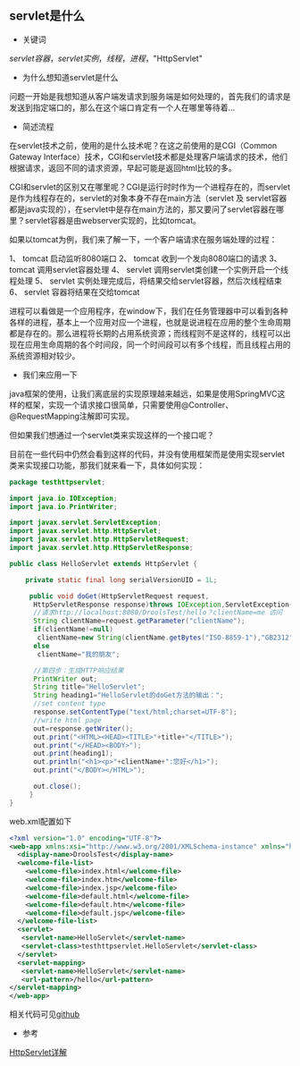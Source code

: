 ## servlet是什么

- 关键词

*servlet容器*，*servlet实例*，*线程*，*进程*，"HttpServlet"

- 为什么想知道servlet是什么

问题一开始是我想知道从客户端发请求到服务端是如何处理的，首先我们的请求是发送到指定端口的，那么在这个端口肯定有一个人在哪里等待着...

- 简述流程

在servlet技术之前，使用的是什么技术呢？在这之前使用的是CGI（Common Gateway Interface）技术，CGI和servlet技术都是处理客户端请求的技术，他们根据请求，返回不同的请求资源，早起可能是返回html比较的多。

CGI和servlet的区别又在哪里呢？CGI是运行时时作为一个进程存在的，而servlet是作为线程存在的，servlet的对象本身不存在main方法（servlet 及 servlet容器都是java实现的），在servlet中是存在main方法的，那又要问了servlet容器在哪里？servlet容器是由webserver实现的，比如tomcat。

如果以tomcat为例，我们来了解一下，一个客户端请求在服务端处理的过程：

1、 tomcat 启动监听8080端口
2、 tomcat 收到一个发向8080端口的请求
3、 tomcat 调用servlet容器处理
4、 servlet 调用servlet类创建一个实例开启一个线程处理
5、 servlet 实例处理完成后，将结果交给servlet容器，然后次线程结束
6、 servlet 容器将结果在交给tomcat

进程可以看做是一个应用程序，在window下，我们在任务管理器中可以看到各种各样的进程，基本上一个应用对应一个进程，也就是说进程在应用的整个生命周期都是存在的。那么进程将长期的占用系统资源；而线程则不是这样的，线程可以出现在应用生命周期的各个时间段，同一个时间段可以有多个线程，而且线程占用的系统资源相对较少。

- 我们来应用一下

java框架的使用，让我们离底层的实现原理越来越远，如果是使用SpringMVC这样的框架，实现一个请求接口很简单，只需要使用@Controller、@RequestMapping注解即可实现。

但如果我们想通过一个servlet类来实现这样的一个接口呢？

目前在一些代码中仍然会看到这样的代码，并没有使用框架而是使用实现servlet类来实现接口功能，那我们就来看一下，具体如何实现：

````java
package testhttpservlet;

import java.io.IOException;
import java.io.PrintWriter;

import javax.servlet.ServletException;
import javax.servlet.http.HttpServlet;
import javax.servlet.http.HttpServletRequest;
import javax.servlet.http.HttpServletResponse;

public class HelloServlet extends HttpServlet {

	private static final long serialVersionUID = 1L;

	 public void doGet(HttpServletRequest request,
	  HttpServletResponse response)throws IOException,ServletException{
	  //请求http://localhost:8080/DroolsTest/hello？clientName=me 访问
	  String clientName=request.getParameter("clientName");
	  if(clientName!=null)
	   clientName=new String(clientName.getBytes("ISO-8859-1"),"GB2312");
	  else
	   clientName="我的朋友";

	  //第四步：生成HTTP响应结果
	  PrintWriter out;
	  String title="HelloServlet";
	  String heading1="HelloServlet的doGet方法的输出：";
	  //set content type
	  response.setContentType("text/html;charset=UTF-8");
	  //write html page
	  out=response.getWriter();
	  out.print("<HTML><HEAD><TITLE>"+title+"</TITLE>");
	  out.print("</HEAD><BODY>");
	  out.print(heading1);
	  out.println("<h1><p>"+clientName+":您好</h1>");
	  out.print("</BODY></HTML>");

	  out.close();
	 }
}
````

web.xml配置如下

````xml
<?xml version="1.0" encoding="UTF-8"?>
<web-app xmlns:xsi="http://www.w3.org/2001/XMLSchema-instance" xmlns="http://java.sun.com/xml/ns/javaee" xsi:schemaLocation="http://java.sun.com/xml/ns/javaee http://java.sun.com/xml/ns/javaee/web-app_3_0.xsd" version="3.0">
  <display-name>DroolsTest</display-name>
  <welcome-file-list>
    <welcome-file>index.html</welcome-file>
    <welcome-file>index.htm</welcome-file>
    <welcome-file>index.jsp</welcome-file>
    <welcome-file>default.html</welcome-file>
    <welcome-file>default.htm</welcome-file>
    <welcome-file>default.jsp</welcome-file>
  </welcome-file-list>
  <servlet>
   <servlet-name>HelloServlet</servlet-name>
   <servlet-class>testhttpservlet.HelloServlet</servlet-class>
  </servlet>
  <servlet-mapping>
   <servlet-name>HelloServlet</servlet-name>
   <url-pattern>/hello</url-pattern>
</servlet-mapping>
</web-app>
````


相关代码可见[github](https://github.com/jingchenxu/drools-lesson)

- 参考

[HttpServlet详解](http://www.cnblogs.com/panjun-Donet/archive/2010/02/22/1671290.html)
